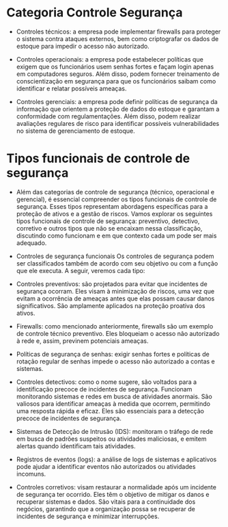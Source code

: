 # Categoria Controle Segurança

- Controles técnicos: a empresa pode implementar firewalls para proteger o sistema contra ataques externos, bem como criptografar os dados de estoque para impedir o acesso não autorizado.

- Controles operacionais: a empresa pode estabelecer políticas que exigem que os funcionários usem senhas fortes e façam login apenas em computadores seguros. Além disso, podem fornecer treinamento de conscientização em segurança para que os funcionários saibam como identificar e relatar possíveis ameaças.

- Controles gerenciais: a empresa pode definir políticas de segurança da informação que orientem a proteção de dados do estoque e garantam a conformidade com regulamentações. Além disso, podem realizar avaliações regulares de risco para identificar possíveis vulnerabilidades no sistema de gerenciamento de estoque.


# Tipos funcionais de controle de segurança

- Além das categorias de controle de segurança (técnico, operacional e gerencial), é essencial compreender os tipos funcionais de controle de segurança. Esses tipos representam abordagens específicas para a proteção de ativos e a gestão de riscos. Vamos explorar os seguintes tipos funcionais de controle de segurança: preventivo, detectivo, corretivo e outros tipos que não se encaixam nessa classificação, discutindo como funcionam e em que contexto cada um pode ser mais adequado.

- Controles de segurança funcionais
Os controles de segurança podem ser classificados também de acordo com seu objetivo ou com a função que ele executa. A seguir, veremos cada tipo:

- Controles preventivos: são projetados para evitar que incidentes de segurança ocorram. Eles visam à minimização de riscos, uma vez que evitam a ocorrência de ameaças antes que elas possam causar danos significativos. São amplamente aplicados na proteção proativa dos ativos.

- Firewalls: como mencionado anteriormente, firewalls são um exemplo de controle técnico preventivo. Eles bloqueiam o acesso não autorizado à rede e, assim, previnem potenciais ameaças.

- Políticas de segurança de senhas: exigir senhas fortes e políticas de rotação regular de senhas impede o acesso não autorizado a contas e sistemas.

- Controles detectivos: como o nome sugere, são voltados para a identificação precoce de incidentes de segurança. Funcionam monitorando sistemas e redes em busca de atividades anormais. São valiosos para identificar ameaças à medida que ocorrem, permitindo uma resposta rápida e eficaz. Eles são essenciais para a detecção precoce de incidentes de segurança.

- Sistemas de Detecção de Intrusão (IDS): monitoram o tráfego de rede em busca de padrões suspeitos ou atividades maliciosas, e emitem alertas quando identificam tais atividades.

- Registros de eventos (logs): a análise de logs de sistemas e aplicativos pode ajudar a identificar eventos não autorizados ou atividades incomuns.

- Controles corretivos: visam restaurar a normalidade após um incidente de segurança ter ocorrido. Eles têm o objetivo de mitigar os danos e recuperar sistemas e dados. São vitais para a continuidade dos negócios, garantindo que a organização possa se recuperar de incidentes de segurança e minimizar interrupções.